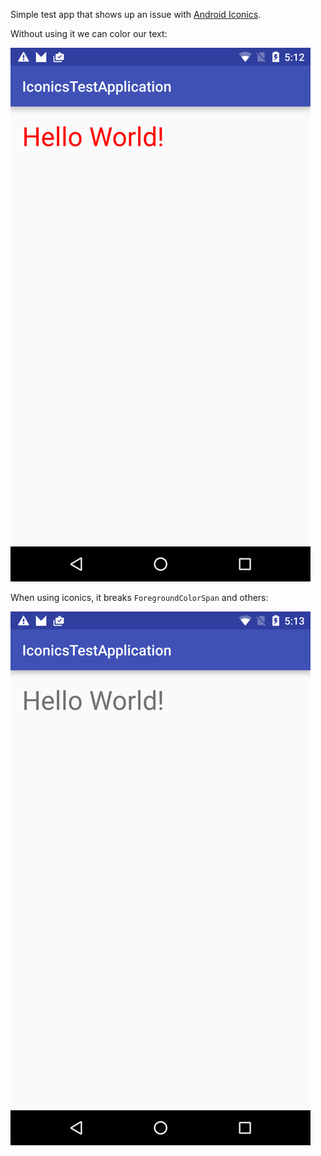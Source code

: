 Simple test app that shows up an issue with [Android Iconics](https://github.com/mikepenz/Android-Iconics).

Without using it we can color our text:

![image](markdown/without_iconics.png)

When using iconics, it breaks `ForegroundColorSpan` and others:

![image](markdown/with_iconics.png)

